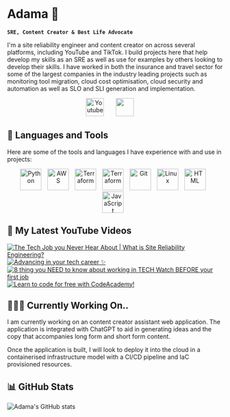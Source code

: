 <head>
    <link rel="stylesheet" href="https://kit.fontawesome.com/f0a6d108e3.css" crossorigin="anonymous">
</head>

# Adama 👋

**`SRE, Content Creator & Best Life Advocate`**

I'm a site reliability engineer and content creator on across several platforms, including YouTube and TikTok. I build projects here that help develop my skills as an SRE as well as use for examples by others looking to develop their skills. I have worked in both the insurance and travel sector for some of the largest companies in the industry leading projects such as monitoring tool migration, cloud cost optimisation, cloud security and automation as well as SLO and SLI generation and implementation.

<p align="center">
  <a href="https://www.youtube.com/c/adamatalkstech"><img width="42px" alt="Youtube" title="Youtube" src="https://i.imgur.com/qiXu7b2.png"/></a>
  &#8287;&#8287;&#8287;&#8287;&#8287;
  <a href="https://discord.gg/UmUdkyETww" alt="Discord" title="Our Tech Journey Server"><img width="42px" src="https://i.imgur.com/OViZO8J.png"/></a>
  &#8287;&#8287;&#8287;&#8287;&#8287;
</p>


## 🧰 Languages and Tools
Here are some of the tools and languages I have experience with and use in projects:
<p align="center">
<img align="centre" alt="Python" width="50px" style="padding-right:10px;" src="https://cdn.jsdelivr.net/gh/devicons/devicon/icons/python/python-plain.svg" />
<img align="centre" alt="AWS" width="50px" style="padding-right:10px;" src="https://cdn.jsdelivr.net/gh/devicons/devicon/icons/amazonwebservices/amazonwebservices-original.svg" />
<img align="centre" alt="Terraform" width="50px" style="padding-right:10px;" src="https://cdn.jsdelivr.net/gh/devicons/devicon/icons/terraform/terraform-original.svg" />
<img align="centre" alt="Terraform" width="50px" style="padding-right:10px;" src="https://cdn.jsdelivr.net/gh/devicons/devicon/icons/jira/jira-original-wordmark.svg" />
<img align="centre" alt="Git" width="50px" style="padding-right:10px;" src="https://cdn.jsdelivr.net/gh/devicons/devicon/icons/git/git-original.svg" />
<img align="centre" alt="Linux" width="50px" style="padding-right:10px;" src="https://cdn.jsdelivr.net/gh/devicons/devicon/icons/linux/linux-original.svg" />
<img align="centre" alt="HTML" width="50px" style="padding-right:10px;" src="https://cdn.jsdelivr.net/gh/devicons/devicon/icons/html5/html5-plain.svg" />
<img align="centre" alt="JavaScript" width="50px" style="padding-right:10px;" src="https://cdn.jsdelivr.net/gh/devicons/devicon/icons/javascript/javascript-plain.svg" />    
</p>

## 🎥 My Latest YouTube Videos

<!-- BEGIN YOUTUBE-CARDS -->
[![The Tech Job you Never Hear About | What is Site Reliability Engineering?](https://ytcards.demolab.com/?id=YV8tU3r-DgA&title=The+Tech+Job+you+Never+Hear+About+%7C+What+is+Site+Reliability+Engineering%3F&lang=en&timestamp=1678661086&background_color=%230d1117&title_color=%23ffffff&stats_color=%23dedede&width=250 "The Tech Job you Never Hear About | What is Site Reliability Engineering?")](https://www.youtube.com/watch?v=YV8tU3r-DgA)
[![Advancing in your tech career ✨](https://ytcards.demolab.com/?id=40iPbXvpLT0&title=Advancing+in+your+tech+career+%E2%9C%A8&lang=en&timestamp=1678642330&background_color=%230d1117&title_color=%23ffffff&stats_color=%23dedede&width=250 "Advancing in your tech career ✨")](https://www.youtube.com/watch?v=40iPbXvpLT0)
[![8 thing you NEED to know about working in TECH *Watch BEFORE your first job*](https://ytcards.demolab.com/?id=5BSUNipgOc0&title=8+thing+you+NEED+to+know+about+working+in+TECH+%2AWatch+BEFORE+your+first+job%2A&lang=en&timestamp=1678616545&background_color=%230d1117&title_color=%23ffffff&stats_color=%23dedede&width=250 "8 thing you NEED to know about working in TECH *Watch BEFORE your first job*")](https://www.youtube.com/watch?v=5BSUNipgOc0)
[![Learn to code for free with CodeAcademy!](https://ytcards.demolab.com/?id=sa3LX7AB0TE&title=Learn+to+code+for+free+with+CodeAcademy%21&lang=en&timestamp=1678609897&background_color=%230d1117&title_color=%23ffffff&stats_color=%23dedede&width=250 "Learn to code for free with CodeAcademy!")](https://www.youtube.com/watch?v=sa3LX7AB0TE)
<!-- END YOUTUBE-CARDS -->

## 👩🏾‍💻 Currently Working On..
I am currently working on an content creator assistant web application. The application is integrated with ChatGPT to aid in generating ideas and the copy that accompanies long form and short form content.

Once the application is built, I will look to deploy it into the cloud in a containerised infrastructure model with a CI/CD pipeline and IaC provisioned resources.

## 📊 GitHub Stats
![Adama's GitHub stats](https://github-readme-stats.vercel.app/api?username=adamal5&show_icons=true&theme=gruvbox)
